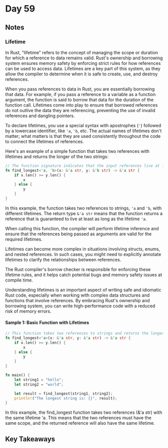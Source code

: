 # Day 59

## Notes

### Lifetime

In Rust, "lifetime" refers to the concept of managing the scope or duration for which a reference to data remains valid. Rust's ownership and borrowing system ensures memory safety by enforcing strict rules for how references can be used to access data. Lifetimes are a key part of this system, as they allow the compiler to determine when it is safe to create, use, and destroy references.

When you pass references to data in Rust, you are essentially borrowing that data. For example, if you pass a reference to a variable as a function argument, the function is said to borrow that data for the duration of the function call. Lifetimes come into play to ensure that borrowed references do not outlive the data they are referencing, preventing the use of invalid references and dangling pointers.

To declare lifetimes, you use a special syntax with apostrophes (`'`) followed by a lowercase identifier, like `'a`, `'b`, etc. The actual names of lifetimes don't matter; what matters is that they are used consistently throughout the code to connect the lifetimes of references.

Here's an example of a simple function that takes two references with lifetimes and returns the longer of the two strings:

```rust
// The function signature indicates that the input references live at least as long as 'a and 'b.
fn find_longest<'a, 'b>(x: &'a str, y: &'b str) -> &'a str {
    if x.len() >= y.len() {
        x
    } else {
        y
    }
}
```

In this example, the function takes two references to strings, `'a` and `'b`, with different lifetimes. The return type `&'a str` means that the function returns a reference that is guaranteed to live at least as long as the lifetime `'a`.

When calling this function, the compiler will perform lifetime inference and ensure that the references being passed as arguments are valid for the required lifetimes.

Lifetimes can become more complex in situations involving structs, enums, and nested references. In such cases, you might need to explicitly annotate lifetimes to clarify the relationships between references.

The Rust compiler's borrow checker is responsible for enforcing these lifetime rules, and it helps catch potential bugs and memory safety issues at compile time.

Understanding lifetimes is an important aspect of writing safe and idiomatic Rust code, especially when working with complex data structures and functions that involve references. By embracing Rust's ownership and borrowing system, you can write high-performance code with a reduced risk of memory errors.

#### Sample 1: Basic Function with Lifetimes

```rust
// This function takes two references to strings and returns the longer one.
fn find_longest<'a>(x: &'a str, y: &'a str) -> &'a str {
    if x.len() >= y.len() {
        x
    } else {
        y
    }
}

fn main() {
    let string1 = "hello";
    let string2 = "world";

    let result = find_longest(string1, string2);
    println!("The longest string is: {}", result);
}
```

In this example, the find_longest function takes two references (&'a str) with the same lifetime 'a. This means that the two references must have the same scope, and the returned reference will also have the same lifetime.



## Key Takeaways
